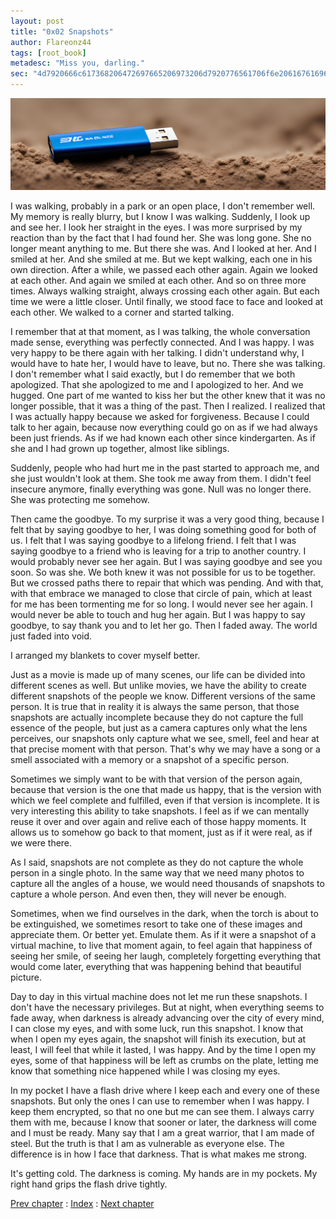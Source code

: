 ```yaml
---
layout: post
title: "0x02 Snapshots"
author: Flareonz44
tags: [root_book]
metadesc: "Miss you, darling."
sec: "4d7920666c617368206472697665206973206d7920776561706f6e20616761696e7374204e756c6c"
---
```

![pendrive](/images/2024-3-10-snapshots/banner.webp)

I was walking, probably in a park or an open place, I don't remember well. My memory is really blurry, but I know I was walking. Suddenly, I look up and see her. I look her straight in the eyes. I was more surprised by my reaction than by the fact that I had found her. She was long gone. She no longer meant anything to me. But there she was. And I looked at her. And I smiled at her. And she smiled at me. But we kept walking, each one in his own direction. After a while, we passed each other again. Again we looked at each other. And again we smiled at each other. And so on three more times. Always walking straight, always crossing each other again. But each time we were a little closer. Until finally, we stood face to face and looked at each other. We walked to a corner and started talking.

I remember that at that moment, as I was talking, the whole conversation made sense, everything was perfectly connected. And I was happy. I was very happy to be there again with her talking. I didn't understand why, I would have to hate her, I would have to leave, but no. There she was talking. I don't remember what I said exactly, but I do remember that we both apologized. That she apologized to me and I apologized to her. And we hugged. One part of me wanted to kiss her but the other knew that it was no longer possible, that it was a thing of the past. Then I realized. I realized that I was actually happy because we asked for forgiveness. Because I could talk to her again, because now everything could go on as if we had always been just friends. As if we had known each other since kindergarten. As if she and I had grown up together, almost like siblings.

Suddenly, people who had hurt me in the past started to approach me, and she just wouldn't look at them. She took me away from them. I didn't feel insecure anymore, finally everything was gone. Null was no longer there. She was protecting me somehow.

Then came the goodbye. To my surprise it was a very good thing, because I felt that by saying goodbye to her, I was doing something good for both of us. I felt that I was saying goodbye to a lifelong friend. I felt that I was saying goodbye to a friend who is leaving for a trip to another country. I would probably never see her again. But I was saying goodbye and see you soon. So was she. We both knew it was not possible for us to be together. But we crossed paths there to repair that which was pending. And with that, with that embrace we managed to close that circle of pain, which at least for me has been tormenting me for so long. I would never see her again. I would never be able to touch and hug her again. But I was happy to say goodbye, to say thank you and to let her go. Then I faded away. The world just faded into void.

I arranged my blankets to cover myself better.

Just as a movie is made up of many scenes, our life can be divided into different scenes as well. But unlike movies, we have the ability to create different snapshots of the people we know. Different versions of the same person. It is true that in reality it is always the same person, that those snapshots are actually incomplete because they do not capture the full essence of the people, but just as a camera captures only what the lens perceives, our snapshots only capture what we see, smell, feel and hear at that precise moment with that person. That's why we may have a song or a smell associated with a memory or a snapshot of a specific person.

Sometimes we simply want to be with that version of the person again, because that version is the one that made us happy, that is the version with which we feel complete and fulfilled, even if that version is incomplete. It is very interesting this ability to take snapshots. I feel as if we can mentally reuse it over and over again and relive each of those happy moments. It allows us to somehow go back to that moment, just as if it were real, as if we were there.

As I said, snapshots are not complete as they do not capture the whole person in a single photo. In the same way that we need many photos to capture all the angles of a house, we would need thousands of snapshots to capture a whole person. And even then, they will never be enough.

Sometimes, when we find ourselves in the dark, when the torch is about to be extinguished, we sometimes resort to take one of these images and appreciate them. Or better yet. Emulate them. As if it were a snapshot of a virtual machine, to live that moment again, to feel again that happiness of seeing her smile, of seeing her laugh, completely forgetting everything that would come later, everything that was happening behind that beautiful picture.

Day to day in this virtual machine does not let me run these snapshots. I don't have the necessary privileges. But at night, when everything seems to fade away, when darkness is already advancing over the city of every mind, I can close my eyes, and with some luck, run this snapshot. I know that when I open my eyes again, the snapshot will finish its execution, but at least, I will feel that while it lasted, I was happy. And by the time I open my eyes, some of that happiness will be left as crumbs on the plate, letting me know that something nice happened while I was closing my eyes.

In my pocket I have a flash drive where I keep each and every one of these snapshots. But only the ones I can use to remember when I was happy. I keep them encrypted, so that no one but me can see them. I always carry them with me, because I know that sooner or later, the darkness will come and I must be ready. Many say that I am a great warrior, that I am made of steel. But the truth is that I am as vulnerable as everyone else. The difference is in how I face that darkness. That is what makes me strong.

It's getting cold. The darkness is coming. My hands are in my pockets. My right hand grips the flash drive tightly.

<a href="homa">Prev chapter</a> : <a href="root-book">Index</a> : <a href="rain">Next chapter</a>